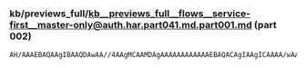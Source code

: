 ### kb/previews_full/kb__previews_full__flows__service-first__master-only@auth.har.part041.md.part001.md (part 002)

```md
AH/AAAEBAQAAgIBAAQDAwAA//4AAgMCAAMDAgAAAAAAAAAAAAEBAQACAgIAAgICAAAA/wAAAAAAAgICAP///gAAAQAAAQ
```

```
